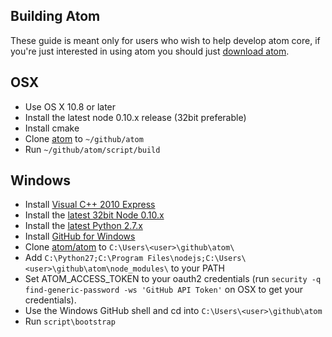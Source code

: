 ## Building Atom

These guide is meant only for users who wish to help develop atom core,
if you're just interested in using atom you should just [download
atom][download].

## OSX

* Use OS X 10.8 or later
* Install the latest node 0.10.x release (32bit preferable)
* Install cmake
* Clone [atom][atom-git] to `~/github/atom`
* Run `~/github/atom/script/build`

## Windows

* Install [Visual C++ 2010 Express][win-vs2010]
* Install the [latest 32bit Node 0.10.x][win-node]
* Install the [latest Python 2.7.x][win-python]
* Install [GitHub for Windows][win-github]
* Clone [atom/atom][atom-git] to `C:\Users\<user>\github\atom\`
* Add `C:\Python27;C:\Program Files\nodejs;C:\Users\<user>\github\atom\node_modules\`
  to your PATH
* Set ATOM_ACCESS_TOKEN to your oauth2 credentials (run `security -q
  find-generic-password -ws 'GitHub API Token'` on OSX to get your
  credentials).
* Use the Windows GitHub shell and cd into `C:\Users\<user>\github\atom`
* Run `script\bootstrap`

[download]: https://github.com/atom/atom/releases/latest
[win-node]: http://nodejs.org/download/
[win-python]: http://www.python.org/download/
[win-github]: http://windows.github.com/
[win-vs2010]: http://www.microsoft.com/visualstudio/eng/products/visual-studio-2010-express
[atom-git]: https://github.com/atom/atom/
